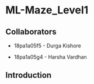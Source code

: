 # ML-Maze_Level1

## Collaborators
 
- 18pa1a05f5 - Durga Kishore

- 18pa1a05g4 - Harsha Vardhan

## Introduction


